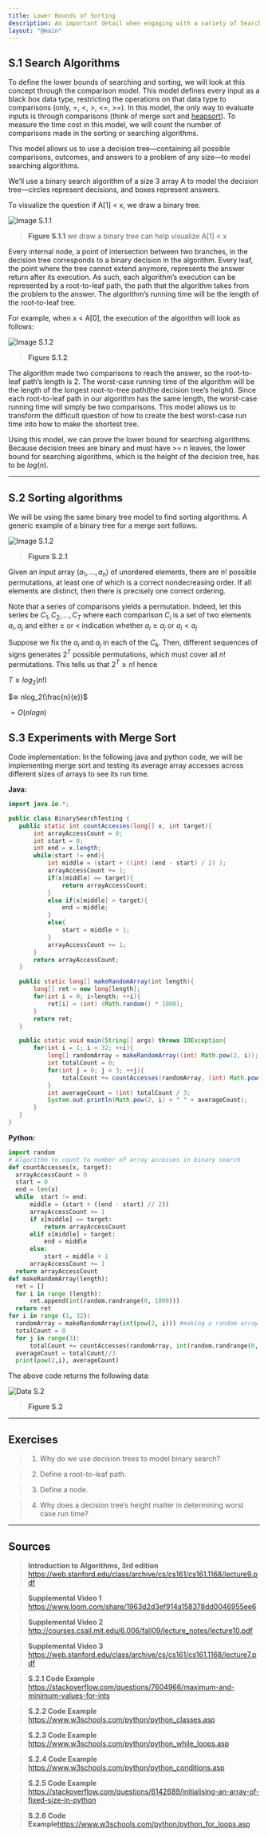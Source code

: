 ```yaml
---
title: Lower Bounds of Sorting
description: An important detail when engaging with a variety of Search Algorithms
layout: "@main"
---
```


## **S.1 Search Algorithms**

To define the lower bounds of searching and sorting, we will look at this concept through the comparison model. This model defines every input as a black box data type, restricting the operations on that data type to comparisons (only, =, <, >, <=, >=). In this model, the only way to evaluate inputs is through comparisons (think of merge sort and [heapsort](/Markdown/Heapsort)). To measure the time cost in this model, we will count the number of comparisons made in the sorting or searching algorithms.

This model allows us to use a decision tree—containing all possible comparisons, outcomes, and answers to a problem of any size—to model searching algorithms.

We’ll use a binary search algorithm of a size 3 array A to model the decision tree—circles represent decisions, and boxes represent answers.

To visualize the question if A[1] < x, we draw a binary tree.

![Image S.1.1](https://i.ibb.co/qgNbPCs/chart-1.png)

> **Figure S.1.1** we draw a binary tree can help visualize A[1] < x

Every internal node, a point of intersection between two branches, in the decision tree corresponds to a binary decision in the algorithm. Every leaf, the point where the tree cannot extend anymore, represents the answer return after its execution. As such, each algorithm’s execution can be represented by a root-to-leaf path, the path that the algorithm takes from the problem to the answer. The algorithm’s running time will be the length of the root-to-leaf tree.

For example, when x < A[0], the execution of the algorithm will look as follows:

![Image S.1.2](https://i.ibb.co/VWKMGf5/chart-4.png)

> **Figure S.1.2**

The algorithm made two comparisons to reach the answer, so the root-to-leaf path’s length is 2. The worst-case running time of the algorithm will be the length of the longest root-to-tree path(the decision tree’s height). Since each root-to-leaf path in our algorithm has the same length, the worst-case running time will simply be two comparisons. This model allows us to transform the difficult question of how to create the best worst-case run time into how to make the shortest tree.

Using this model, we can prove the lower bound for searching algorithms. Because decision trees are binary and must have >= n leaves, the lower bound for searching algorithms, which is the height of the decision tree, has to be $log(n).$

---

## **S.2 Sorting algorithms**

We will be using the same binary tree model to find sorting algorithms. A generic example of a binary tree for a merge sort follows.

![Image S.1.2](https://i.ibb.co/3FdP0j2/chart-2.png)

> **Figure S.2.1**

Given an input array $(a_1,...,a_n)$ of unordered elements, there are $n!$ possible permutations, at least one of which is a correct nondecreasing order. If all elements are distinct, then there is precisely one correct ordering.

Note that a series of comparisons yields a permutation. Indeed, let this series be $C_1, C_2,...,C_T$ where each comparison $C_i$ is a set of two elements $a_i, a_j$ and either ≥ or < indication whether $a_i ≥ a_j$ or $a_i < a_j$

Suppose we fix the $a_i$ and $a_j$ in each of the $C_k$. Then, different sequences of signs generates $2^T$ possible permutations, which must cover all $n!$ permutations. This tells us that $2^T ≥ n!$ hence

$T≥ log_2(n!)$

$≅ nlog_2(\frac{n}{e})$

$= O(nlogn)$

## **S.3 Experiments with Merge Sort**

Code implementation: In the following java and python code, we will be implementing merge sort and testing its average array accesses across different sizes of arrays to see its run time.

**Java:**

```java
import java.io.*;

public class BinarySearchTesting {
   public static int countAccesses(long[] x, int target){
       int arrayAccessCount = 0;
       int start = 0;
       int end = x.length;
       while(start != end){
           int middle = (start + ((int) (end - start) / 2) );
           arrayAccessCount += 1;
           if(x[middle] == target){
               return arrayAccessCount;
           }
           else if(x[middle] > target){
               end = middle;
           }
           else{
               start = middle + 1;
           }
           arrayAccessCount += 1;
       }
       return arrayAccessCount;
   }

   public static long[] makeRandomArray(int length){
       long[] ret = new long[length];
       for(int i = 0; i<length; ++i){
           ret[i] = (int) (Math.random() * 1000);
       }
       return ret;
   }

   public static void main(String[] args) throws IOException{
       for(int i = 1; i < 32; ++i){
           long[] randomArray = makeRandomArray((int) Math.pow(2, i));
           int totalCount = 0;
           for(int j = 0; j < 3; ++j){
               totalCount += countAccesses(randomArray, (int) Math.pow(2, i));
           }
           int averageCount = (int) totalCount / 3;
           System.out.println(Math.pow(2, i) + " " + averageCount);
       }
   }
}
```

**Python:**
```python
import random
# Algorithm to count to number of array accesses in binary search
def countAccesses(x, target):
  arrayAccessCount = 0
  start = 0
  end = len(x)
  while  start != end:
      middle = (start + ((end - start) // 2))
      arrayAccessCount += 1
      if x[middle] == target:
          return arrayAccessCount
      elif x[middle] > target:
          end = middle
      else:
          start = middle + 1
      arrayAccessCount += 1
  return arrayAccessCount
def makeRandomArray(length):
  ret = []
  for i in range (length):
      ret.append(int(random.randrange(0, 1000)))
  return ret
for i in range (1, 32):
  randomArray = makeRandomArray(int(pow(2, i))) #making a random array that doubles for each iteration.
  totalCount = 0
  for j in range(3):
      totalCount += countAccesses(randomArray, int(random.randrange(0, 1000)))
  averageCount = totalCount//3
  print(pow(2,i), averageCount)

```

The above code returns the following data:

![Data S.2](https://i.ibb.co/FmBZVKD/chart-3.png)

> **Figure S.2**

---

## **Exercises**

> 1. Why do we use decision trees to model binary search?

> 2. Define a root-to-leaf path.

> 3. Define a node.

> 4. Why does a decision tree’s height matter in determining worst case run time?

---

## **Sources**

> **Introduction to Algorithms, 3rd edition** https://web.stanford.edu/class/archive/cs/cs161/cs161.1168/lecture9.pdf

> **Supplemental Video 1** https://www.loom.com/share/1963d2d3ef914a158378dd0046955ee6

> **Supplemental Video 2** http://courses.csail.mit.edu/6.006/fall09/lecture_notes/lecture10.pdf

> **Supplemental Video 3** https://web.stanford.edu/class/archive/cs/cs161/cs161.1168/lecture7.pdf

> **S.2.1 Code Example** https://stackoverflow.com/questions/7604966/maximum-and-minimum-values-for-ints

> **S.2.2 Code Example** https://www.w3schools.com/python/python_classes.asp

> **S.2.3 Code Example** https://www.w3schools.com/python/python_while_loops.asp

> **S.2.4 Code Example** https://www.w3schools.com/python/python_conditions.asp

> **S.2.5 Code Example** https://stackoverflow.com/questions/6142689/initialising-an-array-of-fixed-size-in-python

> **S.2.6 Code Example**https://www.w3schools.com/python/python_for_loops.asp

